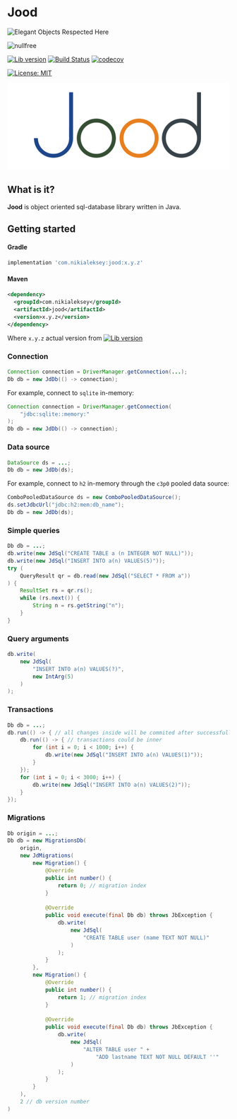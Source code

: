 # Jood

![Elegant Objects Respected Here](http://www.elegantobjects.org/badge.svg)

![nullfree](https://iwillfailyou.com/nullfree/nikialeksey/jood)

[![Lib version](https://img.shields.io/maven-central/v/com.nikialeksey/jood.svg?label=maven)](https://maven-badges.herokuapp.com/maven-central/com.nikialeksey/jood)
[![Build Status](https://travis-ci.org/nikialeksey/jood.svg?branch=master)](https://travis-ci.org/nikialeksey/jood)
[![codecov](https://codecov.io/gh/nikialeksey/jood/branch/master/graph/badge.svg)](https://codecov.io/gh/nikialeksey/jood)

[![License: MIT](https://img.shields.io/badge/License-MIT-yellow.svg)](https://github.com/nikialeksey/jood/blob/master/LICENSE)

![logo](https://raw.githubusercontent.com/nikialeksey/jood/master/assets/github-logo.png)

## What is it?
**Jood** is object oriented sql-database library written in Java.

## Getting started

#### Gradle
```groovy
implementation 'com.nikialeksey:jood:x.y.z'
```

#### Maven
```xml
<dependency>
  <groupId>com.nikialeksey</groupId>
  <artifactId>jood</artifactId>
  <version>x.y.z</version>
</dependency>
```

Where `x.y.z` actual version from
[![Lib version](https://img.shields.io/maven-central/v/com.nikialeksey/jood.svg?label=maven)](https://maven-badges.herokuapp.com/maven-central/com.nikialeksey/jood)

### Connection
```java
Connection connection = DriverManager.getConnection(...);
Db db = new JdDb(() -> connection);
```

For example, connect to `sqlite` in-memory:
```java
Connection connection = DriverManager.getConnection(
    "jdbc:sqlite::memory:"
);
Db db = new JdDb(() -> connection);
```

### Data source
```java
DataSource ds = ...;
Db db = new JdDb(ds);
```

For example, connect to `h2` in-memory through the `c3p0` pooled data source:
```java
ComboPooledDataSource ds = new ComboPooledDataSource();
ds.setJdbcUrl("jdbc:h2:mem:db_name");
Db db = new JdDb(ds);
```

### Simple queries
```java
Db db = ...;
db.write(new JdSql("CREATE TABLE a (n INTEGER NOT NULL)"));
db.write(new JdSql("INSERT INTO a(n) VALUES(5)"));
try (
    QueryResult qr = db.read(new JdSql("SELECT * FROM a"))
) {
    ResultSet rs = qr.rs();
    while (rs.next()) {
        String n = rs.getString("n");
    }
}
```

### Query arguments
```java
db.write(
    new JdSql(
        "INSERT INTO a(n) VALUES(?)",
        new IntArg(5)
    )
);
```

### Transactions
```java
Db db = ...;
db.run(() -> { // all changes inside will be commited after successfull execution
    db.run(() -> { // transactions could be inner
        for (int i = 0; i < 1000; i++) {
            db.write(new JdSql("INSERT INTO a(n) VALUES(1)"));
        }
    });
    for (int i = 0; i < 3000; i++) {
        db.write(new JdSql("INSERT INTO a(n) VALUES(2)"));
    }
});
```

### Migrations
```java
Db origin = ...;
Db db = new MigrationsDb(
    origin,
    new JdMigrations(
        new Migration() {
            @Override
            public int number() {
                return 0; // migration index
            }

            @Override
            public void execute(final Db db) throws JbException {
                db.write(
                    new JdSql(
                        "CREATE TABLE user (name TEXT NOT NULL)"
                    )
                );
            }
        },
        new Migration() {
            @Override
            public int number() {
                return 1; // migration index
            }

            @Override
            public void execute(final Db db) throws JbException {
                db.write(
                    new JdSql(
                        "ALTER TABLE user " +
                            "ADD lastname TEXT NOT NULL DEFAULT ''"
                    )
                );
            }
        }  
    ),
    2 // db version number
)
```